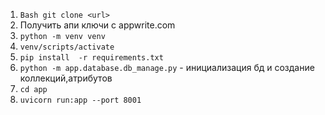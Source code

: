 1. ```Bash git clone <url>```
2. Получить апи ключи с appwrite.com
3. ```python -m venv venv```
4. ```venv/scripts/activate```
5. ```pip install  -r requirements.txt```
6. ```python -m app.database.db_manage.py``` - инициализация бд и создание коллекций,атрибутов
7. ```cd app```
8. ```uvicorn run:app --port 8001```

